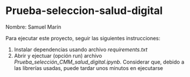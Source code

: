# Prueba-seleccion-salud-digital
Nombre: Samuel Marín

Para ejecutar este proyecto, seguir las siguientes instrucciones:

1. Instalar dependencias usando archivo *requirements.txt*
2. Abrir y ejectuar (opción run) archivo *Prueba_selección_CMM_salud_digital.ipynb*. Considerar que, debido a las librerías usadas, puede tardar unos minutos en ejecutarse
